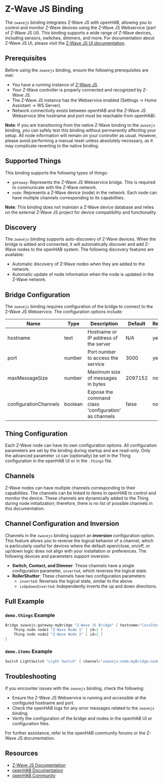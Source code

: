 # Z-Wave JS Binding

The `zwavejs` binding integrates Z-Wave JS with openHAB, allowing you to control and monitor Z-Wave devices using the Z-Wave JS Webservice (part of Z-Wave JS UI).
This binding supports a wide range of Z-Wave devices, including sensors, switches, dimmers, and more.
For documentation about Z-Wave JS UI, please visit the [Z-Wave JS UI documentation](https://zwave-js.github.io/zwave-js-ui/).

## Prerequisites

Before using the `zwavejs` binding, ensure the following prerequisites are met:

- You have a running instance of [Z-Wave JS](https://zwave-js.github.io/zwave-js-ui/).
- Your Z-Wave controller is properly connected and recognized by Z-Wave JS.
- The Z-Wave JS instance has the Webservice enabled (Settings -> Home Assistant -> WS Server).
- Network connectivity exists between openHAB and the Z-Wave JS Webservice (the hostname and port must be reachable from openHAB).

**Note**: If you are transitioning from the native Z-Wave binding to the `zwavejs` binding, you can safely test this binding without permanently affecting your setup. All node information will remain on your controller as usual. However, please avoid performing a manual reset unless absolutely necessary, as it may complicate reverting to the native binding.

## Supported Things

This binding supports the following types of things:

- `gateway`: Represents the Z-Wave JS Webservice bridge. This is required to communicate with the Z-Wave network.
- `node`: Represents a Z-Wave device (node) in the network. Each node can have multiple channels corresponding to its capabilities.

**Note**: This binding does not maintain a Z-Wave device database and relies on the external Z-Wave JS project for device compatibility and functionality.

## Discovery

The `zwavejs` binding supports auto-discovery of Z-Wave devices.
When the bridge is added and connected, it will automatically discover and add Z-Wave nodes to the openHAB system.
The following discovery features are available:

- Automatic discovery of Z-Wave nodes when they are added to the network.
- Automatic update of node information when the node is updated in the Z-Wave network.

## Bridge Configuration

The `zwavejs` binding requires configuration of the bridge to connect to the Z-Wave JS Webservice.
The configuration options include:

| Name                  | Type    | Description                                          | Default | Required | Advanced |
|-----------------------|---------|------------------------------------------------------|---------|----------|----------|
| hostname              | text    | Hostname or IP address of the server                 | N/A     | yes      | no       |
| port                  | number  | Port number to access the service                    | 3000    | yes      | no       |
| maxMessageSize        | number  | Maximum size of messages in bytes                    | 2097152 | no       | yes      |
| configurationChannels | boolean | Expose the command class 'configuration' as channels | false   | no       | yes      |

## Thing Configuration

Each Z-Wave node can have its own configuration options.
All configuration parameters are set by the binding during startup and are read-only.
Only the advanced parameter `id` can (optionally) be set in the Thing configuration in the openHAB UI or in the `.things` file.

## Channels

Z-Wave nodes can have multiple channels corresponding to their capabilities.
The channels can be linked to items in openHAB to control and monitor the device.
These channels are dynamically added to the Thing during node initialization; therefore, there is no list of possible channels in this documentation.

## Channel Configuration and Inversion

Channels in the `zwavejs` binding support an **inversion** configuration option. This feature allows you to reverse the logical behavior of a channel, which is particularly useful for devices where the default open/close, on/off, or up/down logic does not align with your installation or preferences. The following devices and parameters support inversion:

- **Switch, Contact, and Dimmer**: These channels have a single configuration parameter, `inverted`, which reverses the logical state.
- **RollerShutter**: These channels have two configuration parameters:
  - `inverted`: Reverses the logical state, similar to the above.
  - `isUpdownInverted`: Independently inverts the up and down directions.

## Full Example

### `demo.things` Example

```java
Bridge zwavejs:gateway:myBridge "Z-Wave JS Bridge" [ hostname="localhost", port=3000 ] {
    Thing node node1 "Z-Wave Node 1" [ id=1 ]
    Thing node node2 "Z-Wave Node 2" [ id=2 ]
}
```

### `demo.items` Example

```java
Switch LightSwitch "Light Switch" { channel="zwavejs:node:myBridge:node1:binary-switch-value" }
```

## Troubleshooting

If you encounter issues with the `zwavejs` binding, check the following:

- Ensure the Z-Wave JS Webservice is running and accessible at the configured hostname and port.
- Check the openHAB logs for any error messages related to the `zwavejs` binding.
- Verify the configuration of the bridge and nodes in the openHAB UI or configuration files.

For further assistance, refer to the openHAB community forums or the Z-Wave JS documentation.

## Resources

- [Z-Wave JS Documentation](https://zwave-js.github.io/node-zwave-js/)
- [openHAB Documentation](https://www.openhab.org/docs/)
- [openHAB Community](https://community.openhab.org/)
